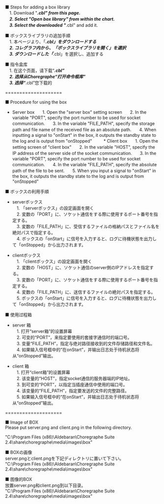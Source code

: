 ■ Steps for adding a box library  
　1. Download "***.cbl" from this page.  
　2. Select "Open box library" from within the chart.  
　3. Select the downloaded "***.cbl" and add it.  
  
■ ボックスライブラリの追加手順  
　1. 本ページより、「***.cbl」をダウンロードする  
　2. コレグラフ内から、「ボックスライブラリを開く」を選択  
　3. ダウンロードした「***.cbl」を選択し、追加する  
  
■ 指令盒库  
　1. 在这个页面，请下载“***.cbl”  
　2. 选择从Choregraphe“打开命令框库”  
　3. 选择“***.cbl”您下载的  
  
====================  
  
■ Procedure for using the box  
* Server box  
　1. Open the "server box" setting screen  
　2. In the variable "PORT", specify the port number to be used for socket communication.  
　3. In the variable "FILE_PATH", specify the storage path and file name of the received file as an absolute path.  
　4. When inputting a signal to "onStart" in the box, it outputs the standby state to the log and is output from "onStopped"  
  
　* Client box  
　1. Open the setting screen of "client box"  
　2. In the variable "HOST", specify the IP address of the server side of the socket communication.  
　3. In the variable "PORT", specify the port number to be used for socket communication.  
　4. In the variable "FILE_PATH", specify the absolute path of the file to be sent.  
　5. When you input a signal to "onStart" in the box, it outputs the standby state to the log and is output from "onStopped"  
  
■ ボックスの利用手順  
* serverボックス  
　1. 「serverボックス」の設定画面を開く  
　2. 変数の「PORT」に、ソケット通信をする際に使用するポート番号を指定する。  
　3. 変数の「FILE_PATH」に、受信するファイルの格納パスとファイル名を絶対パスで指定する。  
　4. ボックスの「onStart」に信号を入力すると、ログに待機状態を出力して「onStopped」から出力されます。  
  
* clientボックス  
　1. 「clientボックス」の設定画面を開く  
　2. 変数の「HOST」に、ソケット通信のserver側のIPアドレスを指定する。  
　3. 変数の「PORT」に、ソケット通信をする際に使用するポート番号を指定する。  
　4. 変数の「FILE_PATH」に、送信するファイルの絶対パスを指定する。  
　5. ボックスの「onStart」に信号を入力すると、ログに待機状態を出力して「onStopped」から出力されます。  
  
■ 使用过程箱  
* server 箱  
　1. 打开“server箱”的设置屏幕  
　2. 可变的“PORT”，来指定要使用的套接字通信时的端口号。  
　3. 变量“FILE_PATH”，指定与绝对路径接收到的文件存储路径和文件名。  
　4. 如果输入信号框中的“在onStart”，并输出日志处于待机状态将从“onStopped”输出。  
  
* client 箱  
　1. 打开“client箱”的设置屏幕  
　2. 该变量的“HOST”，指定socket通信的服务器端的IP地址。  
　3. 到可变的“PORT”，以指定当插座通信中使用的端口号。  
　4. 该变量的“FILE_PATH”，指定要发送的文件的完整路径。  
　5. 如果输入信号框中的“在onStart”，并输出日志处于待机状态将从“onStopped”输出。  
  
====================  
  
■ Image of BOX  
Please put server.png and client.png in the following directory.  
  
"C:\Program Files (x86)\Aldebaran\Choregraphe Suite 2.4\share\choregraphe\media\images\box"  
  
■ BOXの画像  
server.pngとclient.pngを下記ディレクトリに置いて下さい。  
"C:\Program Files (x86)\Aldebaran\Choregraphe Suite 2.4\share\choregraphe\media\images\box"  
  
■ 图像的BOX  
放置server.png和client.png到以下目录。  
"C:\Program Files (x86)\Aldebaran\Choregraphe Suite 2.4\share\choregraphe\media\images\box"  
